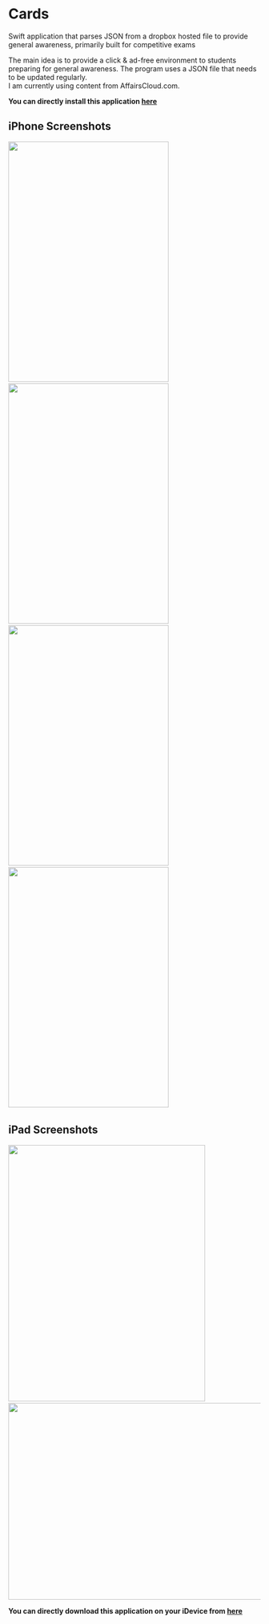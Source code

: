 # Cards
Swift application that parses JSON from a dropbox hosted file to provide general awareness, primarily built for competitive exams

The main idea is to provide a click & ad-free environment to students preparing for general awareness. The program uses a JSON file that needs to be updated regularly.<br>I am currently using content from AffairsCloud.com.  

<strong>You can directly install this application <a href="https://tinyurl.com/Cards-iOS">here</a></strong>

<h2> iPhone Screenshots</h2>
<img src = "https://dl.dropboxusercontent.com/u/39529196/Cards/Cards%20Screenies/3.png" height = 480 width = 320>
&nbsp; &nbsp;
<img src = "https://dl.dropboxusercontent.com/u/39529196/Cards/Cards%20Screenies/4.png" height = 480 width = 320>
&nbsp; &nbsp;
<img src = "https://dl.dropboxusercontent.com/u/39529196/Cards/Cards%20Screenies/1.png" height = 480 width = 320 >
&nbsp; &nbsp;
<img src = "https://dl.dropboxusercontent.com/u/39529196/Cards/Cards%20Screenies/7.png" height = 480 width = 320>
&nbsp; &nbsp;

<h2> iPad Screenshots </h2>
<img src = "https://dl.dropboxusercontent.com/u/39529196/Cards/Cards%20Screenies/5.png" height = 512 width = 393>
&nbsp;
<img src = "https://dl.dropboxusercontent.com/u/39529196/Cards/Cards%20Screenies/6.png" height = 393 width = 512>

<strong>You can directly download this application on your iDevice from <a href="https://tinyurl.com/Cards-iOS">here</a></strong>

